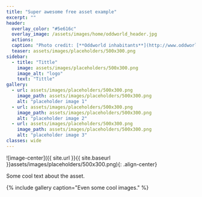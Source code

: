 ```yaml
---
title: "Super awesome free asset example"
excerpt: ""
header:
  overlay_color: "#5e616c"
  overlay_image: /assets/images/home/oddworld_header.jpg
  actions:
  caption: "Photo credit: [**Oddworld inhabitants**](http://www.oddworld.com/)"
  teaser: assets/images/placeholders/500x300.png
sidebar:
  - title: "Tittle"
    image: assets/images/placeholders/500x300.png
    image_alt: "logo"
    text: "Tittle"
gallery:
  - url: assets/images/placeholders/500x300.png
    image_path: assets/images/placeholders/500x300.png
    alt: "placeholder image 1"
  - url: assets/images/placeholders/500x300.png
    image_path: assets/images/placeholders/500x300.png
    alt: "placeholder image 2"
  - url: assets/images/placeholders/500x300.png
    image_path: assets/images/placeholders/500x300.png
    alt: "placeholder image 3"
classes: wide
---
```


![image-center]({{ site.url }}{{ site.baseurl }}assets/images/placeholders/500x300.png){: .align-center}

Some cool text about the asset.


{% include gallery caption="Even some cool images." %}

